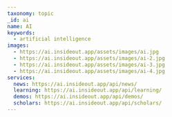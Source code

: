 ```yaml
---
taxonomy: topic
_id: ai
name: AI
keywords:
  - artificial intelligence
images:
  - https://ai.insideout.app/assets/images/ai.jpg
  - https://ai.insideout.app/assets/images/ai-2.jpg
  - https://ai.insideout.app/assets/images/ai-3.jpg
  - https://ai.insideout.app/assets/images/ai-4.jpg
services:
  news: https://ai.insideout.app/api/news/
  learning: https://ai.insideout.app/api/learning/
  demos: https://ai.insideout.app/api/demos/
  scholars: https://ai.insideout.app/api/scholars/
---
```

